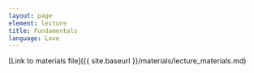 ```yaml
---
layout: page
element: lecture
title: Fundamentals
language: Love
---
```


[Link to materials file]({{ site.baseurl }}/materials/lecture_materials.md)
